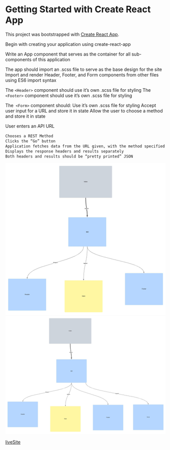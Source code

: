 # Getting Started with Create React App

This project was bootstrapped with [Create React App](https://github.com/facebook/create-react-app).

Begin with creating your application using create-react-app

Write an App component that serves as the container for all sub-components of this application

The app should import an .scss file to serve as the base design for the site
Import and render Header, Footer, and Form components from other files using
ES6 import syntax

The `<Header>` component should use it’s own .scss file for styling
The `<Footer>` component should use it’s own .scss file for styling

The` <Form>` component should:
    Use it’s own .scss file for styling
    Accept user input for a URL and store it in state
    Allow the user to choose a method and store it in state

User enters an API URL

    Chooses a REST Method
    Clicks the “Go” button
    Application fetches data from the URL given, with the method specified
    Displays the response headers and results separately
    Both headers and results should be “pretty printed” JSON

![UML](./cc24.jpeg)
![UML](./cc27.jpeg)


[liveSite](https://festive-austin-87cd14.netlify.app/)